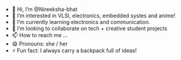 - 👋 Hi, I’m @Nireeksha-bhat
- 👀 I’m interested in VLSI, electronics, embedded systes and anime!
- 🌱 I’m currently learning electronics and communication.
- 💞️ I’m looking to collaborate on tech + creative student projects
- 📫 How to reach me ...
- 😄 Pronouns: she / her
- ⚡ Fun fact: I always carry a backpack full of ideas!

<!---
Nireeksha-bhat/Nireeksha-bhat is a ✨ special ✨ repository because its `README.md` (this file) appears on your GitHub profile.
You can click the Preview link to take a look at your changes.
--->
